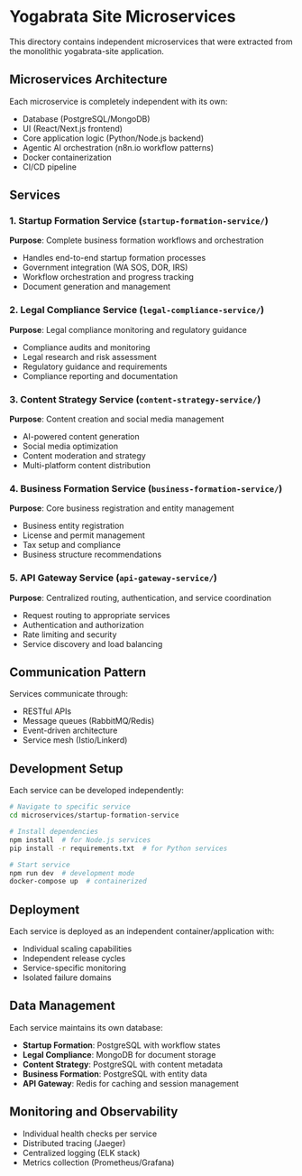 # Yogabrata Site Microservices

This directory contains independent microservices that were extracted from the monolithic yogabrata-site application.

## Microservices Architecture

Each microservice is completely independent with its own:
- Database (PostgreSQL/MongoDB)
- UI (React/Next.js frontend)
- Core application logic (Python/Node.js backend)
- Agentic AI orchestration (n8n.io workflow patterns)
- Docker containerization
- CI/CD pipeline

## Services

### 1. Startup Formation Service (`startup-formation-service/`)
**Purpose**: Complete business formation workflows and orchestration
- Handles end-to-end startup formation processes
- Government integration (WA SOS, DOR, IRS)
- Workflow orchestration and progress tracking
- Document generation and management

### 2. Legal Compliance Service (`legal-compliance-service/`)
**Purpose**: Legal compliance monitoring and regulatory guidance
- Compliance audits and monitoring
- Legal research and risk assessment
- Regulatory guidance and requirements
- Compliance reporting and documentation

### 3. Content Strategy Service (`content-strategy-service/`)
**Purpose**: Content creation and social media management
- AI-powered content generation
- Social media optimization
- Content moderation and strategy
- Multi-platform content distribution

### 4. Business Formation Service (`business-formation-service/`)
**Purpose**: Core business registration and entity management
- Business entity registration
- License and permit management
- Tax setup and compliance
- Business structure recommendations

### 5. API Gateway Service (`api-gateway-service/`)
**Purpose**: Centralized routing, authentication, and service coordination
- Request routing to appropriate services
- Authentication and authorization
- Rate limiting and security
- Service discovery and load balancing

## Communication Pattern

Services communicate through:
- RESTful APIs
- Message queues (RabbitMQ/Redis)
- Event-driven architecture
- Service mesh (Istio/Linkerd)

## Development Setup

Each service can be developed independently:

```bash
# Navigate to specific service
cd microservices/startup-formation-service

# Install dependencies
npm install  # for Node.js services
pip install -r requirements.txt  # for Python services

# Start service
npm run dev  # development mode
docker-compose up  # containerized
```

## Deployment

Each service is deployed as an independent container/application with:
- Individual scaling capabilities
- Independent release cycles
- Service-specific monitoring
- Isolated failure domains

## Data Management

Each service maintains its own database:
- **Startup Formation**: PostgreSQL with workflow states
- **Legal Compliance**: MongoDB for document storage
- **Content Strategy**: PostgreSQL with content metadata
- **Business Formation**: PostgreSQL with entity data
- **API Gateway**: Redis for caching and session management

## Monitoring and Observability

- Individual health checks per service
- Distributed tracing (Jaeger)
- Centralized logging (ELK stack)
- Metrics collection (Prometheus/Grafana)

